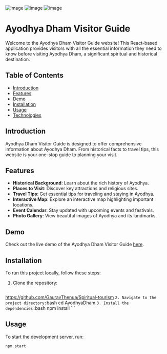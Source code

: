 ![image](https://github.com/Abhinavrajsrivastav/Ayodhya-Dham/assets/96422848/72769276-ee08-4a7c-8273-6d5fa47cd19f)
![image](https://github.com/Abhinavrajsrivastav/Ayodhya-Dham/assets/96422848/3ce2f0ff-f650-405a-9545-6536aacdeca9)
![image](https://github.com/Abhinavrajsrivastav/Ayodhya-Dham/assets/96422848/b350d586-7c19-4232-be5a-de873e876be4)

# Ayodhya Dham Visitor Guide

Welcome to the Ayodhya Dham Visitor Guide website! This React-based application provides visitors with all the essential information they need to know before visiting Ayodhya Dham, a significant spiritual and historical destination.

## Table of Contents

- [Introduction](#introduction)
- [Features](#features)
- [Demo](#demo)
- [Installation](#installation)
- [Usage](#usage)
- [Technologies](#technologies)

## Introduction

Ayodhya Dham Visitor Guide is designed to offer comprehensive information about Ayodhya Dham. From historical facts to travel tips, this website is your one-stop guide to planning your visit. 

## Features

- **Historical Background**: Learn about the rich history of Ayodhya.
- **Places to Visit**: Discover key attractions and religious sites.
- **Travel Tips**: Get essential tips for traveling and staying in Ayodhya.
- **Interactive Map**: Explore an interactive map highlighting important locations.
- **Event Calendar**: Stay updated with upcoming events and festivals.
- **Photo Gallery**: View beautiful images of Ayodhya and its landmarks.

## Demo

Check out the live demo of the Ayodhya Dham Visitor Guide [here](https://ayodhyaguide.vercel.app/).

## Installation

To run this project locally, follow these steps:

1. Clone the repository:
    ```bash
https://github.com/GauravThenua/Spiritual-tourism    ```
2. Navigate to the project directory:
    ```bash
    cd AyodhyaDham
    ```
3. Install the dependencies:
    ```bash
    npm install
    ```

## Usage

To start the development server, run:
```bash
npm start




